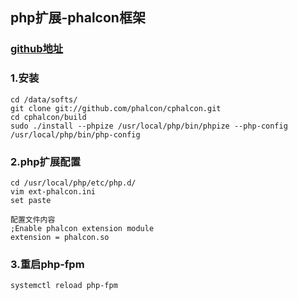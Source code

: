 ## php扩展-phalcon框架

### [github地址](https://github.com/phalcon/cphalcon)

### 1.安装
```
cd /data/softs/
git clone git://github.com/phalcon/cphalcon.git
cd cphalcon/build
sudo ./install --phpize /usr/local/php/bin/phpize --php-config /usr/local/php/bin/php-config
```

### 2.php扩展配置
```
cd /usr/local/php/etc/php.d/
vim ext-phalcon.ini
set paste

配置文件内容
;Enable phalcon extension module
extension = phalcon.so
```

### 3.重启php-fpm
```
systemctl reload php-fpm
```



